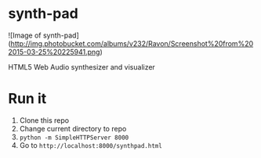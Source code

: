 # synth-pad

![Image of synth-pad]
(http://img.photobucket.com/albums/v232/Ravon/Screenshot%20from%202015-03-25%20225941.png)

HTML5 Web Audio synthesizer and visualizer

# Run it

1. Clone this repo
2. Change current directory to repo
3. `python -m SimpleHTTPServer 8000`
4. Go to `http://localhost:8000/synthpad.html`
